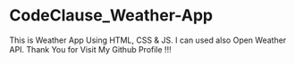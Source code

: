 # CodeClause_Weather-App
This is Weather App Using HTML,  CSS &  JS. I can used also Open Weather API.  Thank You for Visit My Github Profile !!! 
